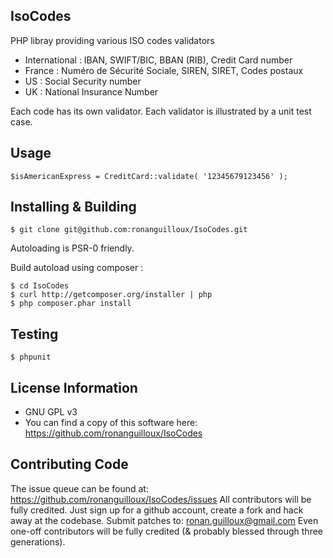IsoCodes
--------

PHP libray providing various ISO codes validators

* International : IBAN, SWIFT/BIC, BBAN (RIB), Credit Card number
* France : Numéro de Sécurité Sociale, SIREN, SIRET, Codes postaux
* US : Social Security number
* UK : National Insurance Number

Each code has its own validator.
Each validator is illustrated by a unit test case.

Usage
-----

    $isAmericanExpress = CreditCard::validate( '12345679123456' );


Installing & Building
---------------------

    $ git clone git@github.com:ronanguilloux/IsoCodes.git

Autoloading is PSR-0 friendly.

Build autoload using composer :

    $ cd IsoCodes
    $ curl http://getcomposer.org/installer | php
    $ php composer.phar install


Testing
-------

    $ phpunit


License Information
-------------------

* GNU GPL v3
* You can find a copy of this software here: https://github.com/ronanguilloux/IsoCodes


Contributing Code
-----------------

The issue queue can be found at: https://github.com/ronanguilloux/IsoCodes/issues
All contributors will be fully credited. Just sign up for a github account, create a fork and hack away at the codebase.
Submit patches to: ronan.guilloux@gmail.com
Even one-off contributors will be fully credited (& probably blessed through three generations).

